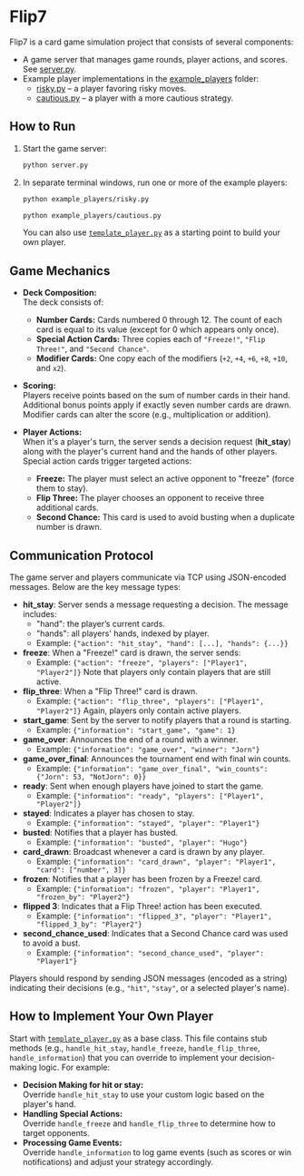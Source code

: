 # Flip7

Flip7 is a card game simulation project that consists of several components:

- A game server that manages game rounds, player actions, and scores. See [server.py](./server.py).
- Example player implementations in the [example_players](./example_players) folder:
  - [risky.py](./example_players/risky.py) – a player favoring risky moves.
  - [cautious.py](./example_players/cautious.py) – a player with a more cautious strategy.

## How to Run

1. Start the game server:
   ```bash
   python server.py
   ```
2. In separate terminal windows, run one or more of the example players:
   ```bash
   python example_players/risky.py
   ```
   ```bash
   python example_players/cautious.py
   ```
   You can also use [`template_player.py`](./template_player.py) as a starting point to build your own player.

## Game Mechanics

- **Deck Composition:**  
  The deck consists of:
  - **Number Cards:** Cards numbered 0 through 12. The count of each card is equal to its value (except for 0 which appears only once).
  - **Special Action Cards:** Three copies each of `"Freeze!"`, `"Flip Three!"`, and `"Second Chance"`.
  - **Modifier Cards:** One copy each of the modifiers (`+2`, `+4`, `+6`, `+8`, `+10`, and `x2`).

- **Scoring:**  
  Players receive points based on the sum of number cards in their hand. Additional bonus points apply if exactly seven number cards are drawn. Modifier cards can alter the score (e.g., multiplication or addition).

- **Player Actions:**  
  When it's a player's turn, the server sends a decision request (**hit_stay**) along with the player's current hand and the hands of other players.  
  Special action cards trigger targeted actions:
  - **Freeze:** The player must select an active opponent to "freeze" (force them to stay).
  - **Flip Three:** The player chooses an opponent to receive three additional cards.
  - **Second Chance:** This card is used to avoid busting when a duplicate number is drawn.

## Communication Protocol

The game server and players communicate via TCP using JSON-encoded messages.
Below are the key message types:

- **hit_stay**: Server sends a message requesting a decision. The message includes:
  - "hand": the player’s current cards.
  - "hands": all players' hands, indexed by player.
  - Example: `{"action": "hit_stay", "hand": [...], "hands": {...}}`
- **freeze**: When a "Freeze!" card is drawn, the server sends:
  - Example: `{"action": "freeze", "players": ["Player1", "Player2"]}`
  Note that players only contain players that are still active.
- **flip_three**: When a "Flip Three!" card is drawn.
  - Example: `{"action": "flip_three", "players": ["Player1", "Player2"]}`
  Again, players only contain active players.
- **start_game**: Sent by the server to notify players that a round is starting.
  - Example: `{"information": "start_game", "game": 1}`
- **game_over**: Announces the end of a round with a winner.
  - Example: `{"information": "game_over", "winner": "Jorn"}`
- **game_over_final**: Announces the tournament end with final win counts.
  - Example: `{"information": "game_over_final", "win_counts": {"Jorn": 53, "NotJorn": 0}}`
- **ready**: Sent when enough players have joined to start the game.
  - Example: `{"information": "ready", "players": ["Player1", "Player2"]}`
- **stayed**: Indicates a player has chosen to stay.
  - Example: `{"information": "stayed", "player": "Player1"}`
- **busted**: Notifies that a player has busted.
   - Example: `{"information": "busted", "player": "Hugo"}`
- **card_drawn**: Broadcast whenever a card is drawn by any player.
   - Example: `{"information": "card_drawn", "player": "Player1", "card": ["number", 3]}`
- **frozen**: Notifies that a player has been frozen by a Freeze! card.
   - Example: `{"information": "frozen", "player": "Player1", "frozen_by": "Player2"}`
- **flipped 3**: Indicates that a Flip Three! action has been executed.
   - Example: `{"information": "flipped_3", "player": "Player1", "flipped_3_by": "Player2"}`
- **second_chance_used**: Indicates that a Second Chance card was used to avoid a bust.
   - Example: `{"information": "second_chance_used", "player": "Player1"}`

Players should respond by sending JSON messages (encoded as a string) indicating their decisions (e.g., `"hit"`, `"stay"`, or a selected player's name).

## How to Implement Your Own Player

Start with [`template_player.py`](./template_player.py) as a base class. This file contains stub methods (e.g., `handle_hit_stay`, `handle_freeze`, `handle_flip_three`, `handle_information`) that you can override to implement your decision-making logic. For example:

- **Decision Making for hit or stay:**  
  Override `handle_hit_stay` to use your custom logic based on the player's hand.
- **Handling Special Actions:**  
  Override `handle_freeze` and `handle_flip_three` to determine how to target opponents.
- **Processing Game Events:**  
  Override `handle_information` to log game events (such as scores or win notifications) and adjust your strategy accordingly.